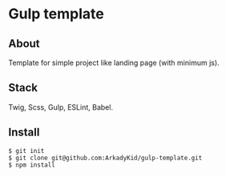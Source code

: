 # Gulp template

## About 
Template for simple project like landing page (with minimum js).

## Stack 
Twig, Scss, Gulp, ESLint, Babel.

## Install

````
$ git init
$ git clone git@github.com:ArkadyKid/gulp-template.git
$ npm install
````
